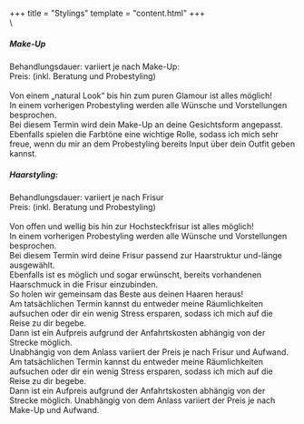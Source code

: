 +++
title = "Stylings"
template = "content.html"
+++
\
\
<div class="p-5">
<h5 class="font-bold">Make-Up</h5>
Behandlungsdauer: variiert je nach Make-Up:<br/>
Preis: (inkl. Beratung und Probestyling)<br/>
<br/>
Von einem „natural Look“ bis hin zum puren Glamour ist alles möglich!<br/>
In einem vorherigen Probestyling werden alle Wünsche und Vorstellungen besprochen.<br/>
Bei diesem Termin wird dein Make-Up an deine Gesichtsform angepasst.<br/>
Ebenfalls spielen die Farbtöne eine wichtige Rolle, sodass ich mich sehr freue, wenn du mir an dem Probestyling bereits Input über dein Outfit geben kannst.
</div>

<div class="bg-price1 flex flex-col md:flex-row relative ">
    <div class="flex-1 justify-between p-4 leading-normal">
        <h5 class="font-bold">Haarstyling:</h5>
        Behandlungsdauer: variiert je nach Frisur<br/>
        Preis: (inkl. Beratung und Probestyling)<br/>
        <br/>
        Von offen und wellig bis hin zur Hochsteckfrisur ist alles möglich!<br/>
        In einem vorherigen Probestyling werden alle Wünsche und Vorstellungen besprochen.<br/>
        Bei diesem Termin wird deine Frisur passend zur Haarstruktur und-länge ausgewählt.<br/>
        Ebenfalls ist es möglich und sogar erwünscht, bereits vorhandenen Haarschmuck in die Frisur einzubinden.<br/>
        So holen wir gemeinsam das Beste aus deinen Haaren heraus!<br/>
        Am tatsächlichen Termin kannst du entweder meine Räumlichkeiten aufsuchen oder dir ein wenig Stress ersparen, sodass ich mich auf die Reise zu dir begebe.<br/>
Dann ist ein Aufpreis aufgrund der Anfahrtskosten abhängig von der Strecke möglich.<br/>
Unabhängig von dem Anlass variiert der Preis je nach Frisur und Aufwand.
    </div>
    <div class="relative md:w-1/5">
        <img class="w-full" src="img/styling.jpg" alt="">
    </div>
</div>

<div class="p-5">
Am tatsächlichen Termin kannst du entweder meine Räumlichkeiten aufsuchen oder dir ein wenig Stress ersparen, sodass ich mich auf die Reise zu dir begebe.<br/>
Dann ist ein Aufpreis aufgrund der Anfahrtskosten abhängig von der Strecke möglich. Unabhängig von dem Anlass variiert der Preis je nach Make-Up und Aufwand.
</div>
